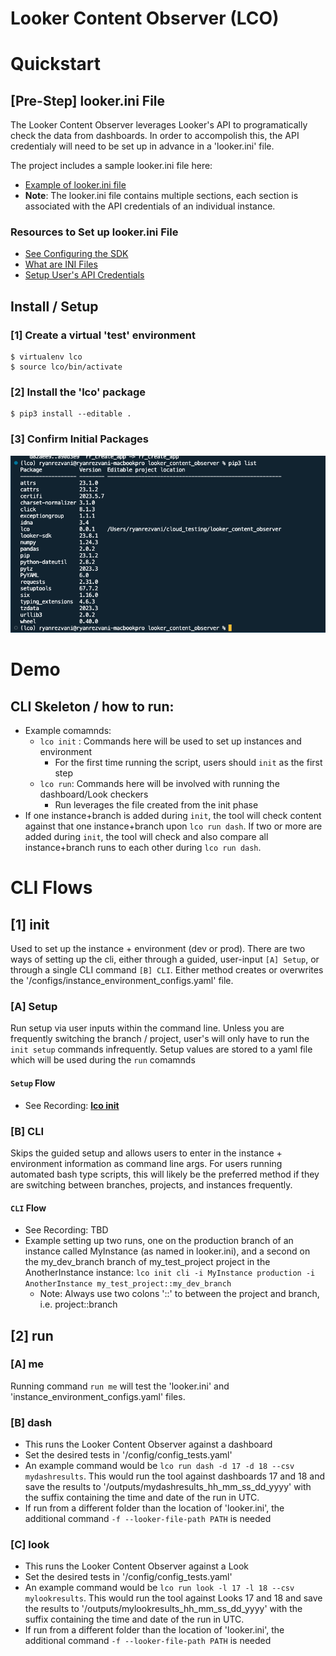 # Looker Content Observer (LCO)

# Quickstart

## [Pre-Step] looker.ini File
The Looker Content Observer leverages Looker's API to programatically check the data from dashboards. In order to accompolish this, the API credentialy will need to be set up in advance in a 'looker.ini' file.

The project includes a sample looker.ini file here: 
 - [Example of looker.ini file](looker_example.ini)
 - **Note**: The looker.ini file contains multiple sections, each section is associated with the API credentials of an individual instance.


### Resources to Set up looker.ini File
- [See Configuring the SDK](https://developers.looker.com/api/getting-started)
- [What are INI Files](https://www.advancedinstaller.com/what-is-ini-file.html)
- [Setup User's API Credentials](https://cloud.google.com/looker/docs/api-auth)


## Install / Setup

### [1] Create a virtual 'test' environment
```
$ virtualenv lco   
$ source lco/bin/activate         
```

### [2] Install the 'lco' package
```
$ pip3 install --editable .  
```

### [3] Confirm Initial Packages
![install_pic](screenshots/fresh_install_pip_list.png)


# Demo 

## CLI Skeleton / how to run:
- Example comamnds: 
  - `lco init` : Commands here will be used to set up instances and environment
    - For the first time running the script, users should `init` as the first step
  - `lco run`: Commands here will be involved with running the dashboard/Look checkers
    - Run leverages the file created from the init phase 
- If one instance+branch is added during `init`, the tool will check content against that one instance+branch upon `lco run dash`. If two or more are added during `init`, the tool will check and also compare all instance+branch runs to each other during `lco run dash`.



# CLI Flows

## [1] init 
Used to set up the instance + environment (dev or prod). There are two ways of setting up the cli, either through a guided, user-input `[A] Setup`, or through a single CLI command `[B] CLI`. Either method creates or overwrites the '/configs/instance_environment_configs.yaml' file.

### [A] Setup
Run setup via user inputs within the command line. Unless you are frequently switching the branch / project, user's will only have to run the `init setup` commands infrequently. Setup values are stored to a yaml file which will be used during the `run` comamnds

#### `Setup` Flow


- See Recording: **[lco init](https://github.com/looker_open_source/looker_content_observer/screenshots/init_two_ways_for_LCO.webm)**

### [B] CLI
Skips the guided setup and allows users to enter in the instance + environment information as command line args. For users running automated bash type scripts, this will likely be the preferred method if they are switching between branches, projects, and instances frequently.

####  `CLI` Flow
- See Recording: TBD
- Example setting up two runs, one on the production branch of an instance called MyInstance (as named in looker.ini), and a second on the my_dev_branch branch of my_test_project project in the AnotherInstance instance: 
`lco init cli -i MyInstance production -i AnotherInstance my_test_project::my_dev_branch `
  - Note: Always use two colons '::' to between the project and branch, i.e. project::branch

## [2] run

### [A] me
Running command `run me` will test the 'looker.ini' and 'instance_environment_configs.yaml' files. 

### [B] dash
- This runs the Looker Content Observer against a dashboard
- Set the desired tests in '/config/config_tests.yaml'
- An example command would be `lco run dash -d 17 -d 18 --csv mydashresults`. This would run the tool against dashboards 17 and 18 and save the results to '/outputs/mydashresults_hh_mm_ss_dd_yyyy' with the suffix containing the time and date of the run in UTC.
- If run from a different folder than the location of 'looker.ini', the additional command `-f --looker-file-path PATH` is needed 

### [C] look
- This runs the Looker Content Observer against a Look
- Set the desired tests in '/config/config_tests.yaml'
- An example command would be `lco run look -l 17 -l 18 --csv mylookresults`. This would run the tool against Looks 17 and 18 and save the results to '/outputs/mylookresults_hh_mm_ss_dd_yyyy' with the suffix containing the time and date of the run in UTC.
- If run from a different folder than the location of 'looker.ini', the additional command `-f --looker-file-path PATH` is needed 